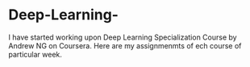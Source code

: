 # Deep-Learning-
I have started working upon Deep Learning Specialization Course by Andrew NG on Coursera. 
Here are my assignmenmts of ech course of particular week.
